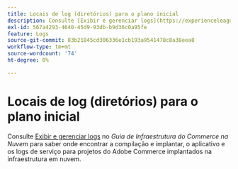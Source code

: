 ```yaml
---
title: Locais de log (diretórios) para o plano inicial
description: Consulte [Exibir e gerenciar logs](https://experienceleague.adobe.com/docs/commerce-cloud-service/user-guide/develop/test/log-locations.html?lang=pt-BR) no *Guia de infraestrutura do Commerce na nuvem* para saber onde encontrar logs de build e implantação, de aplicativo e de serviço para o seu projeto.
exl-id: 567a4293-4640-45d9-93db-b9d36c0a95fe
feature: Logs
source-git-commit: 83b21845cd306336e1cb193a9541478c8a38eea8
workflow-type: tm+mt
source-wordcount: '74'
ht-degree: 0%

---
```


# Locais de log (diretórios) para o plano inicial

Consulte [Exibir e gerenciar logs](https://experienceleague.adobe.com/docs/commerce-cloud-service/user-guide/develop/test/log-locations.html?lang=pt-BR) no *Guia de Infraestrutura do Commerce na Nuvem* para saber onde encontrar a compilação e implantar, o aplicativo e os logs de serviço para projetos do Adobe Commerce implantados na infraestrutura em nuvem.
